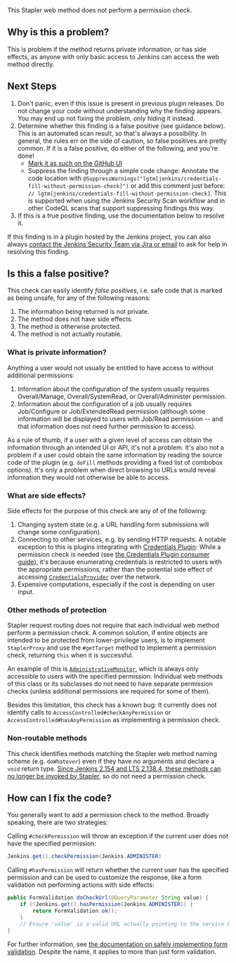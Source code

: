 This Stapler web method does not perform a permission check.

## Why is this a problem?

This is problem if the method returns private information, or has side effects, as anyone with only basic access to Jenkins can access the web method directly.

## Next Steps

<!-- Generic section used in all findings -->

1. Don't panic, even if this issue is present in previous plugin releases. Do not change your code without understanding why the finding appears. You may end up not fixing the problem, only hiding it instead.
2. Determine whether this finding is a false positive (see guidance below). This is an automated scan result, so that's always a possibility. In general, the rules err on the side of caution, so false positives are pretty common. If it is a false positive, do either of the following, and you're done!
    * [Mark it as such on the GitHub UI](https://docs.github.com/en/code-security/code-scanning/automatically-scanning-your-code-for-vulnerabilities-and-errors/managing-code-scanning-alerts-for-your-repository#dismissing--alerts)
    * Suppress the finding through a simple code change:
      Annotate the code location with `@SuppressWarnings("lgtm[jenkins/credentials-fill-without-permission-check]")` or add this comment just before: `// lgtm[jenkins/credentials-fill-without-permission-check]`.
      This is supported when using the Jenkins Security Scan workflow and in other CodeQL scans that support suppressing findings this way.
3. If this is a true positive finding, use the documentation below to resolve it.

If this finding is in a plugin hosted by the Jenkins project, you can also always [contact the Jenkins Security Team via Jira or email](https://www.jenkins.io/security/#reporting-vulnerabilities) to ask for help in resolving this finding.

## Is this a false positive?

This check can easily identify _false positives_, i.e. safe code that is marked as being unsafe, for any of the following reasons:

1. The information being returned is not private.
2. The method does not have side effects.
3. The method is otherwise protected.
4. The method is not actually routable.

### What is private information?

Anything a user would not usually be entitled to have access to without additional permissions:

1. Information about the configuration of the system usually requires Overall/Manage, Overall/SystemRead, or Overall/Administer permission.
2. Information about the configuration of a job usually requires Job/Configure or Job/ExtendedRead permission (although some information will be displayed to users with Job/Read permission -- and that information does not need further permission to access).

As a rule of thumb, if a user with a given level of access can obtain the information through an intended UI or API, it's not a problem. It's also not a problem if a user could obtain the same information by reading the source code of the plugin (e.g. `doFill` methods providing a fixed list of combobox options). It's only a problem when direct browsing to URLs would reveal information they would not otherwise be able to access.

### What are side effects?

Side effects for the purpose of this check are any of of the following:

1. Changing system state (e.g. a URL handling form submissions will change some configuration).
2. Connecting to other services, e.g. by sending HTTP requests. A notable exception to this is plugins integrating with [Credentials Plugin](https://plugins.jenkins.io/credentials/): While a permission check _is_ needed (see [the Credentials Plugin consumer guide](https://github.com/jenkinsci/credentials-plugin/blob/master/docs/consumer.adoc#providing-a-ui-form-element-to-let-a-user-select-credentials)), it's because enumerating credentials is restricted to users with the appropriate permissions, rather than the potential side effect of accessing [`CredentialsProvider`](https://www.jenkins.io/doc/developer/extensions/credentials/#credentialsprovider) over the network.
3. Expensive computations, especially if the cost is depending on user input.

### Other methods of protection

Stapler request routing does not require that each individual web method perform a permission check. A common solution, if entire objects are intended to be protected from lower-privilege users, is to implement `StaplerProxy` and use the `#getTarget` method to implement a permission check, returning `this` when it is successful.

An example of this is [`AdministrativeMonitor`](https://github.com/jenkinsci/jenkins/blob/39fd38fd86d7e7cb0a13e32562d36d67ff52a5f9/core/src/main/java/hudson/model/AdministrativeMonitor.java#L198-L210), which is always only accessible to users with the specified permission. Individual web methods of this class or its subclasses do not need to have separate permission checks (unless additional permissions are required for some of them).

Besides this limitation, this check has a known bug: It currently does not identify calls to `AccessControlled#checkAnyPermission` or `AccessControlled#hasAnyPermission` as implementing a permission check.

### Non-routable methods

This check identifies methods matching the Stapler web method naming scheme (e.g. `doWhatever`) even if they have no arguments and declare a `void` return type. [Since Jenkins 2.154 and LTS 2.138.4, these methods can no longer be invoked by Stapler](https://www.jenkins.io/doc/developer/handling-requests/actions/), so do not need a permission check.

## How can I fix the code?

You generally want to add a permission check to the method. Broadly speaking, there are two strategies:

Calling `#checkPermission` will throw an exception if the current user does not have the specified permission:
```java
Jenkins.get().checkPermission(Jenkins.ADMINISTER)
```
Calling `#hasPermission` will return whether the current user has the specified permission and can be used to customize the response, like a form validation not performing actions with side effects:
```java
public FormValidation doCheckUrl(@QueryParameter String value) {
    if (!Jenkins.get().hasPermission(Jenkins.ADMINISTER)) {
        return FormValidation.ok();
    }
    // Ensure 'value' is a valid URL actually pointing to the service being configured
}
```
For further information, see [the documentation on safely implementing form validation](https://www.jenkins.io/doc/developer/security/form-validation/). Despite the name, it applies to more than just form validation.
